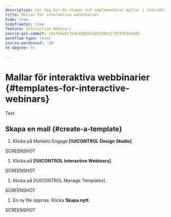 ```yaml
---
description: Lär dig hur du skapar och implementerar mallar i interaktiva webbinarier.
title: Mallar för interaktiva webbinarier
hide: true
hidefromtoc: true
feature: Interactive Webinars
source-git-commit: 1defe6e8c7b4e458203169150ec77df4f615e5d2
workflow-type: tm+mt
source-wordcount: '39'
ht-degree: 5%

---
```


# Mallar för interaktiva webbinarier {#templates-for-interactive-webinars}

Text

## Skapa en mall {#create-a-template}

1. Klicka på Marketo Engage **[!UICONTROL Design Studio]**.

SCREENSHOT

1. Klicka på **[!UICONTROL Interactive Webinars]**.

SCREENSHOT

1. Klicka på [!UICONTROL Manage Templates].

SCREENSHOT

1. En ny flik öppnas. Klicka **Skapa nytt**.

SCREENSHOT

